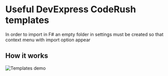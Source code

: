# Useful DevExpress CodeRush templates

In order to import in F# an empty folder in settings must be created so that context menu with import option appear

## How it works

![Templates demo](https://www.devexpress.com/Products/CodeRush/i/IncrementalTemplates.gif)

